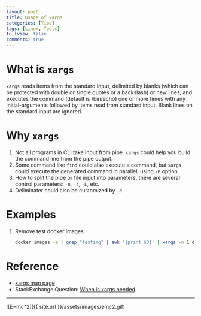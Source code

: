 ```yaml
---
layout: post
title: Usage of xargs
categories: [Tips]
tags: [Linux, Tools]
fullview: false
comments: true
---
```


# What is `xargs`

`xargs` reads items from the standard input, delimited by blanks (which can be protected with double or single quotes or a backslash) or new lines, and executes the command (default is /bin/echo) one or more times with any initial-arguments followed by items read from standard input. Blank lines on the standard input are ignored.

# Why `xargs`

1. Not all programs in CLI take input from pipe. `xargs` could help you build the command line from the pipe output.
2. Some command like `find` could also execute a command, but `xargs` could execute the generated command in parallel, using `-P` option.
3. How to split the pipe or file input into parameters, there are several control parameters: `-n`, `-s`, `-L`, etc.
4. Deliminater could also be customized by `-d`

# Examples

1. Remove test docker images

    ```bash
    docker images -a | grep "testimg" | awk '{print $3}' | xargs -n 1 docker rmi -f 
    ```

# Reference

* [xargs man page](http://man7.org/linux/man-pages/man1/xargs.1.html)
* StackExchange Question: [When is xargs needed](https://unix.stackexchange.com/questions/24954/when-is-xargs-needed)


---
![E=mc^2]({{ site.url }}/assets/images/emc2.gif)
